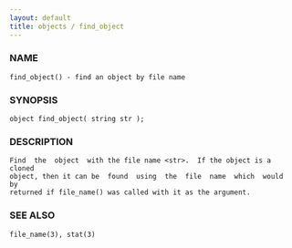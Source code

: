 ```yaml
---
layout: default
title: objects / find_object
---
```


### NAME

    find_object() - find an object by file name

### SYNOPSIS

    object find_object( string str );

### DESCRIPTION

    Find  the  object  with the file name <str>.  If the object is a cloned
    object, then it can be  found  using  the  file  name  which  would  by
    returned if file_name() was called with it as the argument.

### SEE ALSO

    file_name(3), stat(3)

